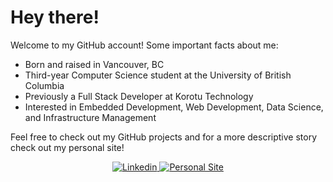 # Hey there!

Welcome to my GitHub account! Some important facts about me:

- Born and raised in Vancouver, BC
- Third-year Computer Science student at the University of British Columbia
- Previously a Full Stack Developer at Korotu Technology
- Interested in Embedded Development, Web Development, Data Science, and Infrastructure Management

Feel free to check out my GitHub projects and for a more descriptive story check out my personal site!
  

<p align="center">
  <a href="https://www.linkedin.com/in/ram-jayakumar-2a096420b/" target="_blank">
    <img src="https://img.shields.io/badge/LinkedIn-0077B5?style=for-the-badge&logo=linkedin&logoColor=white" alt="Linkedin"/>
  </a>
  <a href="https://ramj.netlify.app/" target="_blank">
    <img src="https://img.shields.io/badge/personal_site-000000?style=for-the-badge&logo=About.me&logoColor=white" alt="Personal Site"/>
  </a>
<!--   <a href="https://medium.com/@Demartini" target="_blank">
    <img src="https://img.shields.io/badge/medium-%2312100E.svg?&style=for-the-badge&logo=medium&logoColor=white&color=071A2C" alt="Medium"/>
  </a>
  <a href="https://www.facebook.com/iolardemartini" target="_blank">
    <img src="https://img.shields.io/badge/facebook-%231877F2.svg?&style=for-the-badge&logo=facebook&logoColor=white&color=071A2C" alt="Facebook"/>
  </a> -->
</p>

